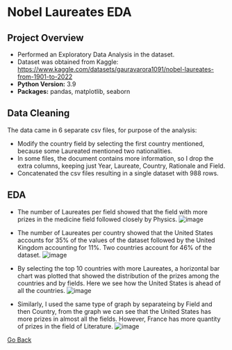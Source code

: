 # Nobel Laureates EDA

## Project Overview
- Performed an Exploratory Data Analysis in the dataset.
- Dataset was obtained from Kaggle: https://www.kaggle.com/datasets/gauravarora1091/nobel-laureates-from-1901-to-2022
- __Python Version:__ 3.9
- __Packages:__ pandas, matplotlib, seaborn

## Data Cleaning
The data came in 6 separate csv files, for purpose of the analysis:
- Modify the country field by selecting the first country mentioned, because some Laureated mentioned two nationalities.
- In some files, the document contains more information, so I drop the extra columns, keeping just Year, Laureate, Country, Rationale and Field.
- Concatenated the csv files resulting in a single dataset with 988 rows.

## EDA
- The number of Laureates per field showed that the field with more prizes in the medicine field followed closely by Physics.
![image](https://user-images.githubusercontent.com/92321983/196229808-be11e635-515c-41cd-ae3f-267c6cd8539b.png)

- The number of Laureates per country showed that the United States accounts for 35% of the values of the dataset followed by the United Kingdom accounting for 11%.
Two countries account for 46% of the dataset.
![image](https://user-images.githubusercontent.com/92321983/196230262-5cec0e9d-41f7-4de2-9701-cc31bc6a9f8a.png)

- By selecting the top 10 countries with more Laureates, a horizontal bar chart was plotted that showed the distribution of the prizes among the countries and by fields.
Here we see how the United States is ahead of all the countries.
![image](https://user-images.githubusercontent.com/92321983/196233083-77672c7f-ca7f-46b1-832c-2e3c01ecacfd.png)

- Similarly, I used the same type of graph by separateing by Field and then Country, from the graph we can see that the United States has more prizes in almost all the fields. However, France has more quantity of prizes in the field of Literature.
![image](https://user-images.githubusercontent.com/92321983/196234214-98d023ee-9919-41f5-ae6b-80d0f8e195ca.png)

[Go Back](https://github.com/Sandritahm/DSProjects/blob/95ee29e002b9b9a2a38f126b5d04610a22f3dee6/README.md)
